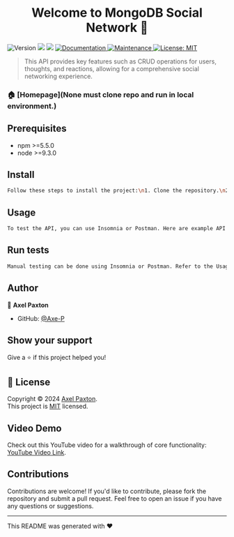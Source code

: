 <h1 align="center">Welcome to MongoDB Social Network 👋</h1>
<p>
  <img alt="Version" src="https://img.shields.io/badge/version-1.0.0-blue.svg?cacheSeconds=2592000" />
  <img src="https://img.shields.io/badge/npm-%3E%3D5.5.0-blue.svg" />
  <img src="https://img.shields.io/badge/node-%3E%3D9.3.0-blue.svg" />
  <a href="https://github.com/kefranabg/readme-md-generator#readme" target="_blank">
    <img alt="Documentation" src="https://img.shields.io/badge/documentation-yes-brightgreen.svg" />
  </a>
  <a href="https://github.com/kefranabg/readme-md-generator/graphs/commit-activity" target="_blank">
    <img alt="Maintenance" src="https://img.shields.io/badge/Maintained%3F-yes-green.svg" />
  </a>
  <a href="https://opensource.org/license/mit" target="_blank">
    <img alt="License: MIT" src="https://img.shields.io/github/license/Axe-P/MongoDB Social Network" />
  </a>
</p>

> This API provides key features such as CRUD operations for users, thoughts, and reactions, allowing for a comprehensive social networking experience.

### 🏠 [Homepage](None must clone repo and run in local environment.)

## Prerequisites

- npm >=5.5.0
- node >=9.3.0

## Install

```sh
Follow these steps to install the project:\n1. Clone the repository.\n2. Run npm install to install dependencies.\n3. Configure the .env file with the necessary MongoDB URI.\n4. Start the server with npm run dev
```

## Usage

```sh
To test the API, you can use Insomnia or Postman. Here are example API requests:\n- Create a user: POST /api/users\n- Post a thought: POST /api/thoughts\n- Add a friend: POST /api/users/:userId/friends/:friendId\nAdding a screenshot of Insomnia in action could further enhance this section.
```

## Run tests

```sh
Manual testing can be done using Insomnia or Postman. Refer to the Usage section for example API requests.
```

## Author

👤 **Axel Paxton**

* GitHub: [@Axe-P](https://github.com/Axe-P)

## Show your support

Give a ⭐️ if this project helped you!

## 📝 License

Copyright © 2024 [Axel Paxton](https://github.com/Axe-P).<br />
This project is [MIT](https://opensource.org/license/mit) licensed.

## Video Demo
Check out this YouTube video for a walkthrough of core functionality: [YouTube Video Link](https://youtu.be/Z7kOTfftbLM).

## Contributions
Contributions are welcome! If you'd like to contribute, please fork the repository and submit a pull request. Feel free to open an issue if you have any questions or suggestions.

***
This README was generated with ❤️
